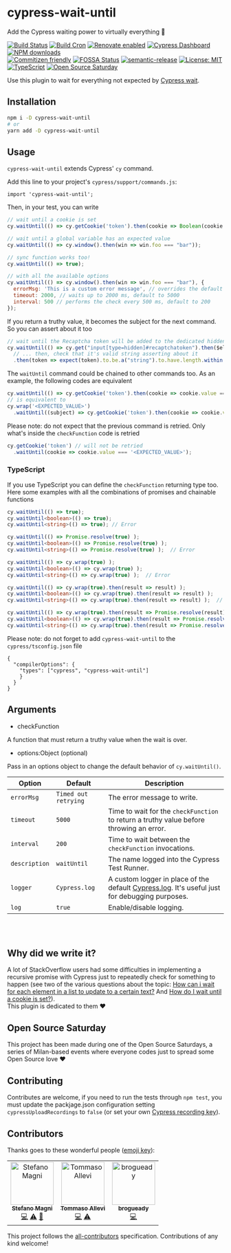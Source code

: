 # cypress-wait-until

Add the Cypress waiting power to virtually everything 🎉

[![Build Status](https://travis-ci.com/NoriSte/cypress-wait-until.svg?branch=master)](https://travis-ci.com/NoriSte/cypress-wait-until)
[![Build Cron](https://img.shields.io/badge/build%20cron-weekly-44cc11.svg)](https://travis-ci.com/NoriSte/cypress-wait-until)
[![Renovate enabled](https://img.shields.io/badge/renovate-enabled-brightgreen.svg)](https://renovatebot.com/)
[![Cypress Dashboard](https://img.shields.io/static/v1?label=Cypress&message=Dashboard&color=00BF88)](https://dashboard.cypress.io/#/projects/g21npg/runs)
[![NPM downloads](https://img.shields.io/npm/dw/cypress-wait-until?color=CB3836)](https://www.npmjs.com/package/cypress-wait-until)
<br />
[![Commitizen friendly](https://img.shields.io/badge/commitizen-friendly-brightgreen.svg)](http://commitizen.github.io/cz-cli/)
[![FOSSA Status](https://app.fossa.io/api/projects/git%2Bgithub.com%2FNoriSte%2Fcypress-wait-until.svg?type=shield)](https://app.fossa.io/projects/git%2Bgithub.com%2FNoriSte%2Fcypress-wait-until?ref=badge_shield) [![semantic-release](https://img.shields.io/badge/%20%20%F0%9F%93%A6%F0%9F%9A%80-semantic--release-e10079.svg)](https://github.com/semantic-release/semantic-release) [![License: MIT](https://img.shields.io/badge/License-MIT-yellow.svg)](https://opensource.org/licenses/MIT)
[![TypeScript](https://badges.frapsoft.com/typescript/love/typescript.svg?v=101)](https://github.com/ellerbrock/typescript-badges/)
[![Open Source
Saturday](https://img.shields.io/badge/%E2%9D%A4%EF%B8%8F-open%20source%20saturday-F64060.svg)](https://www.meetup.com/it-IT/Open-Source-Saturday-Milano/)

Use this plugin to wait for everything not expected by [Cypress wait](https://docs.cypress.io/api/commands/wait.html#Syntax).

## Installation

```bash
npm i -D cypress-wait-until
# or
yarn add -D cypress-wait-until
```

## Usage

`cypress-wait-until` extends Cypress' `cy` command.

Add this line to your project's `cypress/support/commands.js`:

```
import 'cypress-wait-until';
```

Then, in your test, you can write

```javascript
// wait until a cookie is set
cy.waitUntil(() => cy.getCookie('token').then(cookie => Boolean(cookie && cookie.value)));

// wait until a global variable has an expected value
cy.waitUntil(() => cy.window().then(win => win.foo === "bar"));

// sync function works too!
cy.waitUntil(() => true);

// with all the available options
cy.waitUntil(() => cy.window().then(win => win.foo === "bar"), {
  errorMsg: 'This is a custom error message', // overrides the default error message
  timeout: 2000, // waits up to 2000 ms, default to 5000
  interval: 500 // performs the check every 500 ms, default to 200
});
```

If you return a truthy value, it becomes the subject for the next command. So you can assert about
it too

```javascript
// wait until the Recaptcha token will be added to the dedicated hidden input field...
cy.waitUntil(() => cy.get("input[type=hidden]#recaptchatoken").then($el => $el.val()))
  // ... then, check that it's valid string asserting about it
  .then(token => expect(token).to.be.a("string").to.have.length.within(1, 1000));
```

The `waitUntil` command could be chained to other commands too. As an example, the following codes are equivalent
```javascript
cy.waitUntil(() => cy.getCookie('token').then(cookie => cookie.value === '<EXPECTED_VALUE>'));
// is equivalent to
cy.wrap('<EXPECTED_VALUE>')
  .waitUntil((subject) => cy.getCookie('token').then(cookie => cookie.value === subject));
```
Please note: do not expect that the previous command is retried. Only what's inside the `checkFunction` code is retried
```javascript
cy.getCookie('token') // will not be retried
  .waitUntil(cookie => cookie.value === '<EXPECTED_VALUE>');
```


### TypeScript

If you use TypeScript you can define the `checkFunction` returning type too. Here some examples with all the combinations of promises and chainable functions

```typescript
cy.waitUntil(() => true);
cy.waitUntil<boolean>(() => true);
cy.waitUntil<string>(() => true); // Error

cy.waitUntil(() => Promise.resolve(true) );
cy.waitUntil<boolean>(() => Promise.resolve(true) );
cy.waitUntil<string>(() => Promise.resolve(true) );  // Error

cy.waitUntil(() => cy.wrap(true) );
cy.waitUntil<boolean>(() => cy.wrap(true) );
cy.waitUntil<string>(() => cy.wrap(true) );  // Error

cy.waitUntil(() => cy.wrap(true).then(result => result) );
cy.waitUntil<boolean>(() => cy.wrap(true).then(result => result) );
cy.waitUntil<string>(() => cy.wrap(true).then(result => result) );  // Error

cy.waitUntil(() => cy.wrap(true).then(result => Promise.resolve(result)) );
cy.waitUntil<boolean>(() => cy.wrap(true).then(result => Promise.resolve(result)) );
cy.waitUntil<string>(() => cy.wrap(true).then(result => Promise.resolve(result)) );  // Error
```

Please note: do not forget to add `cypress-wait-until` to the `cypress/tsconfig.json` file

```
{
  "compilerOptions": {
    "types": ["cypress", "cypress-wait-until"]
    }
  }
}
```



## Arguments

- checkFunction

A function that must return a truthy value when the wait is over.

- options:Object (optional)

Pass in an options object to change the default behavior of `cy.waitUntil()`.

| Option        | Default              | Description                                                                                                                                               |
| ------------- | -------------------- | --------------------------------------------------------------------------------------------------------------------------------------------------------- |
| `errorMsg`    | `Timed out retrying` | The error message to write.                                                                                                                               |
| `timeout`     | `5000`               | Time to wait for the `checkFunction` to return a truthy value before throwing an error.                                                                   |
| `interval`    | `200`                | Time to wait between the `checkFunction` invocations.                                                                                                     |
| `description` | `waitUntil`          | The name logged into the Cypress Test Runner.                                                                                                             |
| `logger`      | `Cypress.log`        | A custom logger in place of the default [Cypress.log](https://docs.cypress.io/api/cypress-api/cypress-log.html). It's useful just for debugging purposes. |
| `log`         | `true`               | Enable/disable logging.                                                                                                                                   |

<br />
<br />

## Why did we write it?

A lot of StackOverflow users had some difficulties in implementing a recursive promise with Cypress
just to repeatedly check for something to happen (see two of the various questions about the topic: [How can i wait for each element in a list to update to a certain
text?](https://stackoverflow.com/questions/54883861/how-can-i-wait-for-each-element-in-a-list-to-update-to-a-certain-text-using-cypr/55363629#55363629)
And [How do I wait until a cookie is
set?](https://stackoverflow.com/questions/54732818/how-do-i-wait-until-a-cookie-is-set/54743229#54743229)).
<br />
This plugin is dedicated to them ❤️


## Open Source Saturday

This project has been made during one of the Open Source Saturdays, a series of Milan-based events
where everyone codes just to spread some Open Source love ❤️

## Contributing

Contributes are welcome, if you need to run the tests through `npm test`, you must update the packjage.json configuration setting `cypressUploadRecordings` to `false` (or set your own [Cypress recording key](https://docs.cypress.io/guides/guides/command-line.html#Options)).

## Contributors

Thanks goes to these wonderful people ([emoji key](https://allcontributors.org/docs/en/emoji-key)):

<!-- ALL-CONTRIBUTORS-LIST:START - Do not remove or modify this section -->
<!-- prettier-ignore -->
<table>
  <tr>
    <td align="center"><a href="https://twitter.com/NoriSte"><img src="https://avatars0.githubusercontent.com/u/173663?v=4" width="100px;" alt="Stefano Magni"/><br /><sub><b>Stefano Magni</b></sub></a><br /><a href="https://github.com/NoriSte/cypress-wait-until/commits?author=NoriSte" title="Code">💻</a> <a href="https://github.com/NoriSte/cypress-wait-until/commits?author=NoriSte" title="Tests">⚠️</a> <a href="https://github.com/NoriSte/cypress-wait-until/commits?author=NoriSte" title="Documentation">📖</a></td>
    <td align="center"><a href="https://github.com/allevo"><img src="https://avatars1.githubusercontent.com/u/1054125?v=4" width="100px;" alt="Tommaso Allevi"/><br /><sub><b>Tommaso Allevi</b></sub></a><br /><a href="https://github.com/NoriSte/cypress-wait-until/commits?author=allevo" title="Code">💻</a> <a href="https://github.com/NoriSte/cypress-wait-until/commits?author=allevo" title="Tests">⚠️</a></td>
    <td align="center"><a href="https://github.com/brogueady"><img src="https://avatars2.githubusercontent.com/u/10169795?v=4" width="100px;" alt="brogueady"/><br /><sub><b>brogueady</b></sub></a><br /><a href="https://github.com/NoriSte/cypress-wait-until/commits?author=brogueady" title="Code">💻</a></td>
  </tr>
</table>

<!-- ALL-CONTRIBUTORS-LIST:END -->

This project follows the [all-contributors](https://github.com/all-contributors/all-contributors) specification. Contributions of any kind welcome!
